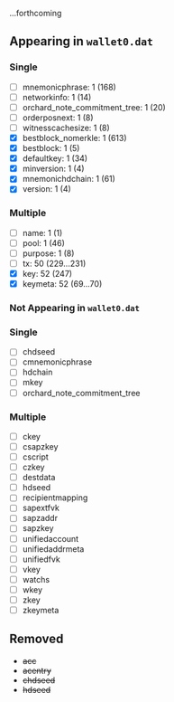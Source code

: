 ...forthcoming

## Appearing in `wallet0.dat`

### Single

- [ ] mnemonicphrase: 1 (168)
- [ ] networkinfo: 1 (14)
- [ ] orchard_note_commitment_tree: 1 (20)
- [ ] orderposnext: 1 (8)
- [ ] witnesscachesize: 1 (8)
- [x] bestblock_nomerkle: 1 (613)
- [x] bestblock: 1 (5)
- [x] defaultkey: 1 (34)
- [x] minversion: 1 (4)
- [x] mnemonichdchain: 1 (61)
- [x] version: 1 (4)

### Multiple

- [ ] name: 1 (1)
- [ ] pool: 1 (46)
- [ ] purpose: 1 (8)
- [ ] tx: 50 (229...231)
- [x] key: 52 (247)
- [x] keymeta: 52 (69...70)

### Not Appearing in `wallet0.dat`

### Single

- [ ] chdseed
- [ ] cmnemonicphrase
- [ ] hdchain
- [ ] mkey
- [ ] orchard_note_commitment_tree

### Multiple

- [ ] ckey
- [ ] csapzkey
- [ ] cscript
- [ ] czkey
- [ ] destdata
- [ ] hdseed
- [ ] recipientmapping
- [ ] sapextfvk
- [ ] sapzaddr
- [ ] sapzkey
- [ ] unifiedaccount
- [ ] unifiedaddrmeta
- [ ] unifiedfvk
- [ ] vkey
- [ ] watchs
- [ ] wkey
- [ ] zkey
- [ ] zkeymeta

## Removed

- ~~acc~~
- ~~acentry~~
- ~~chdseed~~
- ~~hdseed~~
